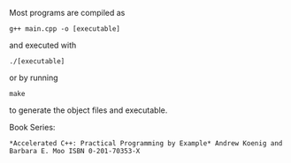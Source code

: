 Most programs are compiled as

`g++ main.cpp -o [executable]`

and executed with

`./[executable]`

or by running

`make`

to generate the object files and executable.

Book Series:

`
*Accelerated C++: Practical Programming by Example*
Andrew Koenig and Barbara E. Moo
ISBN 0-201-70353-X
`

